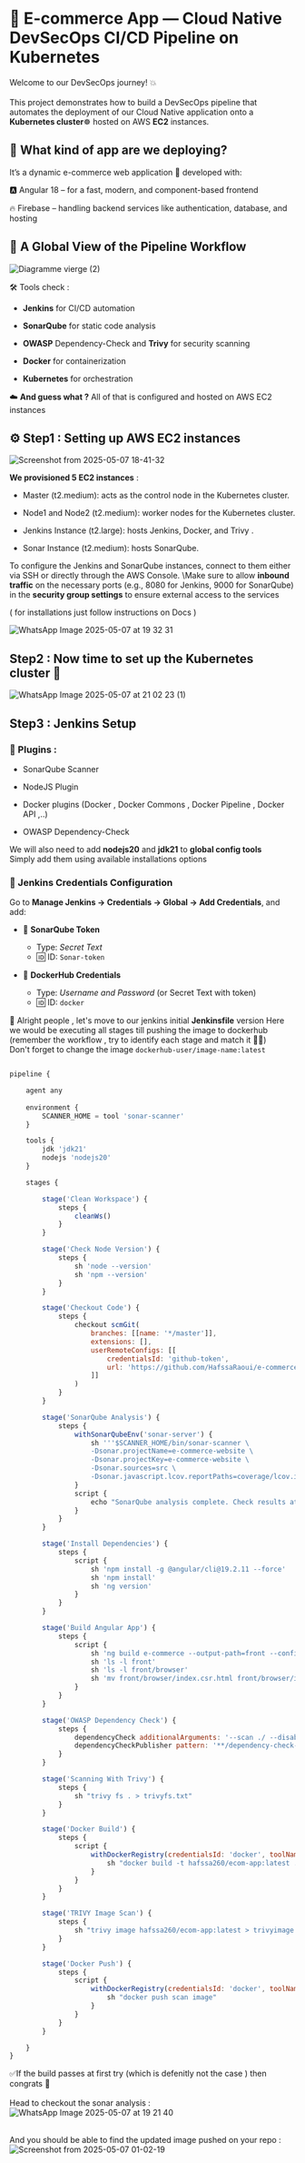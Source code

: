 # 🛒 E-commerce App — Cloud Native DevSecOps CI/CD Pipeline on Kubernetes 
Welcome to our  DevSecOps journey! 💥 \
\
This project demonstrates how to build a DevSecOps pipeline that automates the deployment of our Cloud Native application onto a **Kubernetes cluster**☸️ hosted on AWS **EC2** instances. 

## 🤔 What kind of app are we deploying?
It’s a dynamic e-commerce web application 🛒 developed with:

🅰️ Angular 18 – for a fast, modern, and component-based frontend

🔥 Firebase – handling backend services like authentication, database, and hosting


## 🔄 A Global View of the Pipeline Workflow

![Diagramme vierge (2)](https://github.com/user-attachments/assets/5c1c37c1-717d-476c-a988-36ae8ce97b2e)

🛠️ Tools check : 

- **Jenkins** for CI/CD automation

- **SonarQube** for static code analysis

- **OWASP** Dependency-Check and **Trivy** for security scanning

- **Docker** for containerization

- **Kubernetes** for orchestration

☁️ **And guess what ?** All of that is configured and hosted on AWS EC2 instances

## ⚙️ Step1 : Setting up AWS EC2 instances

![Screenshot from 2025-05-07 18-41-32](https://github.com/user-attachments/assets/cf77ab7a-8e37-47b3-adb9-00cae0c1566d)

**We provisioned 5 EC2 instances** :

- Master (t2.medium): acts as the control node in the Kubernetes cluster.

- Node1 and Node2 (t2.medium): worker nodes for the Kubernetes cluster.

- Jenkins Instance (t2.large): hosts Jenkins, Docker, and Trivy .

- Sonar Instance (t2.medium): hosts SonarQube.

To configure the Jenkins and SonarQube instances, connect to them either via SSH or directly through the AWS Console.
\Make sure to allow **inbound traffic** on the necessary ports (e.g., 8080 for Jenkins, 9000 for SonarQube) in the **security group settings** to ensure external access to the services

( for installations just follow instructions on Docs )

![WhatsApp Image 2025-05-07 at 19 32 31](https://github.com/user-attachments/assets/fac6375f-e4a4-4f99-8102-042ef34284b9)


## Step2 : Now time to set up the Kubernetes cluster 🚀

![WhatsApp Image 2025-05-07 at 21 02 23 (1)](https://github.com/user-attachments/assets/a561c47e-a171-4890-9dcf-3eb60e81d21a)

## Step3 : Jenkins Setup
### 🧩 Plugins :


- SonarQube Scanner

- NodeJS Plugin

- Docker plugins (Docker , Docker Commons , Docker Pipeline , Docker API ,..)
  
- OWASP Dependency-Check

We will also need to add **nodejs20** and **jdk21** to **global config tools**\
Simply add them using available installations options

### 🔐 Jenkins Credentials Configuration

Go to **Manage Jenkins → Credentials → Global → Add Credentials**, and add:

- 🧪 **SonarQube Token**  
  - Type: *Secret Text*  
  - 🆔 ID: `Sonar-token`

- 🐳 **DockerHub Credentials**  
  - Type: *Username and Password* (or Secret Text with token)  
  - 🆔 ID: `docker`
 
🔁 Alright people , let's move  to our jenkins initial **Jenkinsfile** version 
Here we would be executing all stages till pushing the image to dockerhub (remember the workflow , try to identify each stage and match it 🕵️‍♀️) \
Don't forget to change the image ``dockerhub-user/image-name:latest``


```javascript title=Jenkinsfile

pipeline {

    agent any
    
    environment {
        SCANNER_HOME = tool 'sonar-scanner'
    }

    tools {
        jdk 'jdk21'
        nodejs 'nodejs20'
    }

    stages {

        stage('Clean Workspace') {
            steps {
                cleanWs()
            }
        }

        stage('Check Node Version') {
            steps {
                sh 'node --version'
                sh 'npm --version'
            }
        }

        stage('Checkout Code') {
            steps {
                checkout scmGit(
                    branches: [[name: '*/master']],
                    extensions: [],
                    userRemoteConfigs: [[
                        credentialsId: 'github-token',
                        url: 'https://github.com/HafssaRaoui/e-commerce-app.git'
                    ]]
                )
            }
        }

        stage('SonarQube Analysis') {
            steps {
                withSonarQubeEnv('sonar-server') {
                    sh '''$SCANNER_HOME/bin/sonar-scanner \
                    -Dsonar.projectName=e-commerce-website \
                    -Dsonar.projectKey=e-commerce-website \
                    -Dsonar.sources=src \
                    -Dsonar.javascript.lcov.reportPaths=coverage/lcov.info'''
                }
                script {
                    echo "SonarQube analysis complete. Check results at: http://51.44.85.43:9000/dashboard?id=e-commerce-website"
                }
            }
        }

        stage('Install Dependencies') {
            steps {
                script {
                    sh 'npm install -g @angular/cli@19.2.11 --force'
                    sh 'npm install'
                    sh 'ng version'
                }
            }
        }

        stage('Build Angular App') {
            steps {
                script {
                    sh 'ng build e-commerce --output-path=front --configuration=production'
                    sh 'ls -l front'
                    sh 'ls -l front/browser'
                    sh 'mv front/browser/index.csr.html front/browser/index.html'
                }
            }
        }

        stage('OWASP Dependency Check') {
            steps {
                dependencyCheck additionalArguments: '--scan ./ --disableYarnAudit --disableNodeAudit', odcInstallation: 'DP-Check'
                dependencyCheckPublisher pattern: '**/dependency-check-report.xml'
            }
        }

        stage('Scanning With Trivy') {
            steps {
                sh "trivy fs . > trivyfs.txt"
            }
        }

        stage('Docker Build') {
            steps {
                script {
                    withDockerRegistry(credentialsId: 'docker', toolName: 'docker') {
                        sh "docker build -t hafssa260/ecom-app:latest ."
                    }
                }
            }
        }

        stage('TRIVY Image Scan') {
            steps {
                sh "trivy image hafssa260/ecom-app:latest > trivyimage.txt"
            }
        }

        stage('Docker Push') {
            steps {
                script {
                    withDockerRegistry(credentialsId: 'docker', toolName: 'docker') {
                        sh "docker push scan image"
                    }
                }
            }
        }

    }
}
```

✅If the build passes  at first try (which is defenitly not the case ) then congrats 🎊\
\
Head to checkout the sonar analysis :
![WhatsApp Image 2025-05-07 at 19 21 40](https://github.com/user-attachments/assets/74d327eb-827a-4b32-98c8-f60417039540)

\
And you should be able to find the updated image pushed on your repo :
![Screenshot from 2025-05-07 01-02-19](https://github.com/user-attachments/assets/97e70151-09b7-4484-8837-ca8c763d0fe6)


 

